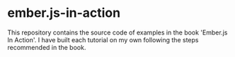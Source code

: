 ember.js-in-action
==================

This repository contains the source code of examples in the book 'Ember.js In Action'. I have built each tutorial on my own following the steps recommended in the book.